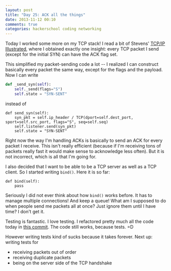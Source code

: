 ```yaml
---
layout: post
title: "Day 25: ACK all the things"
date: 2013-11-12 00:10
comments: true
categories: hackerschool coding networking
---
```


Today I worked some more on my TCP stack! I read a bit of Stevens' 
[TCP/IP Illustrated](http://www.amazon.com/TCP-Illustrated-Vol-Addison-Wesley-Professional/dp/0201633469), 
where I obtained exactly one insight: every TCP packet I send (except
for the initial SYN) can have the ACK flag set.

This simplified my packet-sending code a lot -- I realized I can construct
basically every packet the same way, except for the flags and the payload. Now
I can write

```python
def _send_syn(self):
    self._send(flags="S")
    self.state = "SYN-SENT"
```

instead of 

```
def send_syn(self):
    syn_pkt = self.ip_header / TCP(dport=self.dest_port, sport=self.src_port, flags="S", seq=self.seq)
    self.listener.send(syn_pkt)
    self.state = "SYN-SENT"
```

Right now the way I'm handling ACKs is basically to send an ACK for every
packet I receive. This isn't really efficient (because if I'm receiving tons of
packets really fast it would make sense to acknowledge less often). But it is
not incorrect, which is all that I'm going for.

I also decided that I want to be able to be a TCP server as well as a TCP
client. So I started writing `bind()`. Here it is so far:

```
def bind(self):
    pass
```

Seriously I did not ever think about how `bind()` works before. It has to
manage multiple connections! And keep a queue! What am I supposed to do when
people send me packets all at once? Just ignore them until I have time? I don't
get it.

Testing is fantastic. I love testing. I refactored pretty much all the code today in 
[this commit](https://github.com/jvns/teeceepee/commit/aa8ff0a027e8e23388ab922951a7524467b429e7). 
The code still works, because tests. =D

However writing tests kind of sucks because it takes forever. Next up: writing
tests for

* receiving packets out of order
* receiving duplicate packets
* being on the server side of the TCP handshake

